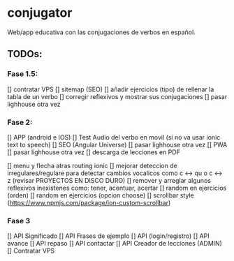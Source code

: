 # conjugator
Web/app educativa con las conjugaciones de verbos en español.

## TODOs:
### Fase 1.5:
[] contratar VPS
[] sitemap (SEO)
[] añadir ejercicios (tipo) de rellenar la tabla de un verbo
[] corregir reflexivos y mostrar sus conjugaciones
[] pasar lighhouse otra vez

### Fase 2:
[] APP (android e IOS)
[] Test Audio del verbo en movil (si no va usar ionic text to speech)
[] SEO (Angular Universe)
[] pasar lighhouse otra vez
[] PWA
[] pasar lighhouse otra vez
[] descarga de lecciones en PDF

[] menu y flecha atras routing ionic
[] mejorar deteccion de irregulares/regulare para detectar cambios vocalicos como c <-> qu o c <-> z (revisar PROYECTOS EN DISCO DURO)
[] remover y arreglar algunos reflexivos inexistenes como: tener, acentuar, acertar
[] random en ejercicios (orden)
[] random en ejercicios (opcion choose)
[] scrollbar style (https://www.npmjs.com/package/ion-custom-scrollbar)

### Fase 3
[] API Significado
[] API Frases de ejemplo
[] API (login/registro)
[] API avance
[] API repaso
[] API contactar
[] API Creador de lecciones (ADMIN)
[] Contratar VPS
